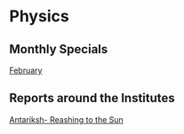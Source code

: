 # Physics

## Monthly Specials

[February](https://auriel3003.github.io/Physics/February)


## Reports around the Institutes

[Antariksh- Reashing to the Sun](https://auriel3003.github.io/Physics/Reports/Antariksh-ReachingtotheSun)
